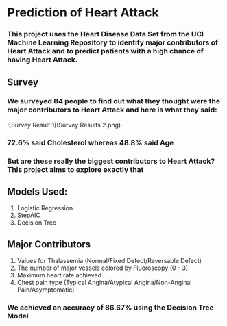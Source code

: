 # Prediction of Heart Attack

### This project uses the Heart Disease Data Set from the UCI Machine Learning Repository to identify major contributors of Heart Attack and to predict patients with a high chance of having Heart Attack.

## Survey

### We surveyed 84 people to find out what they thought were the major contributors to Heart Attack and here is what they said:
![Survey Result 1](Survey Results 2.png)

### 72.6% said Cholesterol whereas 48.8% said Age

### But are these really the biggest contributors to Heart Attack? This project aims to explore exactly that

## Models Used:
1. Logistic Regression
2. StepAIC
3. Decision Tree

## Major Contributors
1. Values for Thalassemia (Normal/Fixed Defect/Reversable Defect)
2. The number of major vessels colored by Fluoroscopy (0 - 3)
3. Maximum heart rate achieved
4. Chest pain type (Typical Angina/Atypical Angina/Non-Anginal Pain/Asymptomatic)

### We achieved an accuracy of 86.67%  using the Decision Tree Model